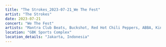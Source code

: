 ```yaml
---
title: "The Strokes_2023-07-21_We The Fest"
artist: "The Strokes"
date: 2023-07-21
concert: "We The Fest"
artists: "Mantra Club Beats, Buckshot, Red Hot Chili Peppers, ABBA, King Princess, Anais Chantal, dhruv, The Strokes, 21 Acts of Manslaughter	Grindcore	United States, 12 Gauge Rampage, Aborted, Thundercat, Alice Phoebe Lou, Dermot Kennedy, Bladee, Gigi, Backhand, 9 Foot Super SoldierCrossoverHardcore, 324	Grindcore	Japan"
location: "GBK Sports Complex"
location_details: "Jakarta, Indonesia"
---
```

